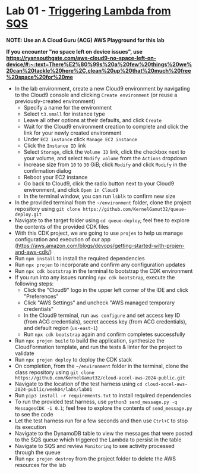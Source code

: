 # Lab 01 - [Triggering Lambda from SQS](https://learn.acloud.guru/handson/c11ca4ba-f942-4a5b-9c75-ad3ff8134a97)

**NOTE: Use an A Cloud Guru (ACG) AWS Playground for this lab**

**If you encounter "no space left on device issues", use https://ryansouthgate.com/aws-cloud9-no-space-left-on-device/#:~:text=There%E2%80%99s%20a%20few%20things%20we%20can%20tackle%20here%2C,clean%20up%20that%20much%20free%20space%20for%20me**

* In the lab environment, create a new Cloud9 environment by navigating to the Cloud9 console and clicking `Create environment` (or reuse a previously-created environment)
    - Specify a name for the environment
    - Select `t3.small` for instance type
    - Leave all other options at their defaults, and click `Create`
    - Wait for the Cloud9 environment creation to complete and click the link for your newly created environment
    - Under `EC2 instance` click `Manage EC2 instance`
    - Click the `Instance ID` link
    - Select `Storage`, click the `Volume ID` link, click the checkbox next to your volume, and select `Modify volume` from the `Actions` dropdown
    - Increase size from `10` to `30` GiB; click `Modify` and click `Modify` in the confirmation dialog
    - Reboot your EC2 instance
    - Go back to Cloud9, click the radio button next to your Cloud9 environment, and click `Open in Cloud9`
    - In the terminal window, you can run `lsblk` to confirm new size
* In the provided terminal from the `~/environment` folder, clone the project repository using `git clone https://github.com/KernelGamut32/queue-deploy.git`
* Navigate to the target folder using `cd queue-deploy`; feel free to explore the contents of the provided CDK files
* With this CDK project, we are going to use `projen` to help us manage configuration and execution of our app (https://aws.amazon.com/blogs/devops/getting-started-with-projen-and-aws-cdk/)
* Run `npm install` to install the required dependencies
* Run `npx projen` to incorporate and confirm any configuration updates
* Run `npx cdk bootstrap` in the terminal to bootstrap the CDK environment
* If you run into any issues running `npx cdk bootstrap`, execute the following steps:
    * Click the "Cloud9" logo in the upper left corner of the IDE and click "Preferences"
    * Click "AWS Settings" and uncheck "AWS managed temporary credentials"
    * In the Cloud9 terminal, run `aws configure` and set access key ID (from ACG credentials), secret access key (from ACG credentials), and default region (`us-east-1`)
    * Run `npx cdk bootstrap` again and confirm completes successfully
* Run `npx projen build` to build the application, synthesize the CloudFormation template, and run the tests & linter for the project to validate
* Run `npx projen deploy` to deploy the CDK stack
* On completion, from the `~/environment` folder in the terminal, clone the class repository using `git clone https://github.com/KernelGamut32/cloud-accel-aws-2024-public.git`
* Navigate to the location of the test harness using `cd cloud-accel-aws-2024-public/week04/labs/lab01`
* Run `pip3 install -r requirements.txt` to install required dependencies
* To run the provided test harness, use `python3 send_message.py -q MessagesCDK -i 0.1`; feel free to explore the contents of `send_message.py` to see the code
* Let the test harness run for a few seconds and then use `Ctrl+C` to stop its execution
* Navigate to the DynamoDB table to view the messages that were posted to the SQS queue which triggered the Lambda to persist in the table
* Navigate to SQS and review `Monitoring` to see activity processed through the queue
* Run `npx projen destroy` from the project folder to delete the AWS resources for the lab